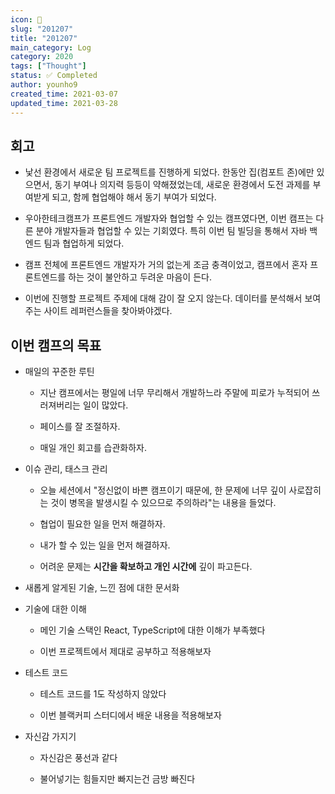 ```yaml
---
icon: 📆
slug: "201207"
title: "201207"
main_category: Log
category: 2020
tags: ["Thought"]
status: ✅ Completed
author: younho9
created_time: 2021-03-07
updated_time: 2021-03-28
---
```


## 회고

- 낯선 환경에서 새로운 팀 프로젝트를 진행하게 되었다. 한동안 집(컴포트 존)에만 있으면서, 동기 부여나 의지력 등등이 약해졌었는데, 새로운 환경에서 도전 과제를 부여받게 되고, 함께 협업해야 해서 동기 부여가 되었다.

- 우아한테크캠프가 프론트엔드 개발자와 협업할 수 있는 캠프였다면, 이번 캠프는 다른 분야 개발자들과 협업할 수 있는 기회였다. 특히 이번 팀 빌딩을 통해서 자바 백엔드 팀과 협업하게 되었다.

- 캠프 전체에 프론트엔드 개발자가 거의 없는게 조금 충격이었고, 캠프에서 혼자 프론트엔드를 하는 것이 불안하고 두려운 마음이 든다.

- 이번에 진행할 프로젝트 주제에 대해 감이 잘 오지 않는다. 데이터를 분석해서 보여주는 사이트 레퍼런스들을 찾아봐야겠다.

## 이번 캠프의 목표

- 매일의 꾸준한 루틴

  - 지난 캠프에서는 평일에 너무 무리해서 개발하느라 주말에 피로가 누적되어 쓰러져버리는 일이 많았다.

  - 페이스를 잘 조절하자.

  - 매일 개인 회고를 습관화하자.

- 이슈 관리, 태스크 관리

  - 오늘 세션에서 "정신없이 바쁜 캠프이기 때문에, 한 문제에 너무 깊이 사로잡히는 것이 병목을 발생시킬 수 있으므로 주의하라"는 내용을 들었다.

  - 협업이 필요한 일을 먼저 해결하자.

  - 내가 할 수 있는 일을 먼저 해결하자.

  - 어려운 문제는 **시간을 확보하고 개인 시간에** 깊이 파고든다.

- 새롭게 알게된 기술, 느낀 점에 대한 문서화

- 기술에 대한 이해

  - 메인 기술 스택인 React, TypeScript에 대한 이해가 부족했다

  - 이번 프로젝트에서 제대로 공부하고 적용해보자

- 테스트 코드

  - 테스트 코드를 1도 작성하지 않았다

  - 이번 블랙커피 스터디에서 배운 내용을 적용해보자

- 자신감 가지기

  - 자신감은 풍선과 같다

  - 불어넣기는 힘들지만 빠지는건 금방 빠진다

<br />

